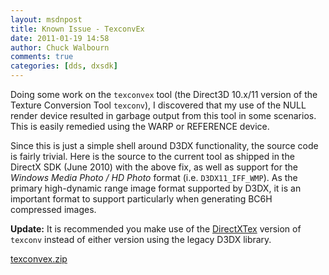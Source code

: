 ```yaml
---
layout: msdnpost
title: Known Issue - TexconvEx
date: 2011-01-19 14:58
author: Chuck Walbourn
comments: true
categories: [dds, dxsdk]
---
```

Doing some work on the ``texconvex`` tool (the Direct3D 10.x/11 version of the Texture Conversion Tool ``texconv``), I discovered that my use of the NULL render device resulted in garbage output from this tool in some scenarios. This is easily remedied using the WARP or REFERENCE device.
<!--more-->

Since this is just a simple shell around D3DX functionality, the source code is fairly trivial. Here is the source to the current tool as shipped in the DirectX SDK (June 2010) with the above fix, as well as support for the *Windows Media Photo / HD Photo* format (i.e. ``D3DX11_IFF_WMP``). As the primary high-dynamic range image format supported by D3DX, it is an important format to support particularly when generating BC6H compressed images.

<strong>Update:</strong> It is recommended you make use of the <a href="http://go.microsoft.com/fwlink/?LinkId=248926">DirectXTex</a> version of ``texconv`` instead of either version using the legacy D3DX library.

<p><a href="https://walbourn.github.io/download/texconvex.zip">texconvex.zip</a>
